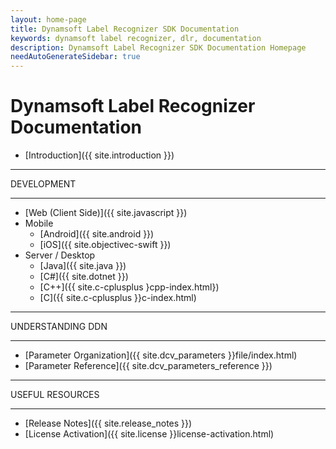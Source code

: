 ```yaml
---
layout: home-page
title: Dynamsoft Label Recognizer SDK Documentation
keywords: dynamsoft label recognizer, dlr, documentation
description: Dynamsoft Label Recognizer SDK Documentation Homepage
needAutoGenerateSidebar: true
---
```


# Dynamsoft Label Recognizer Documentation

* [Introduction]({{ site.introduction }})

<hr>
DEVELOPMENT
<hr>

* [Web (Client Side)]({{ site.javascript }})
* Mobile
  * [Android]({{ site.android }})
  * [iOS]({{ site.objectivec-swift }})
* Server / Desktop
  * [Java]({{ site.java }})
  * [C\#]({{ site.dotnet }})
  * [C++]({{ site.c-cplusplus }cpp-index.html})
  * [C]({{ site.c-cplusplus }}c-index.html)

<hr>
UNDERSTANDING DDN
<hr>

* [Parameter Organization]({{ site.dcv_parameters }}file/index.html)
* [Parameter Reference]({{ site.dcv_parameters_reference }})

<hr>
USEFUL RESOURCES
<hr>

* [Release Notes]({{ site.release_notes }})
* [License Activation]({{ site.license }}license-activation.html)
